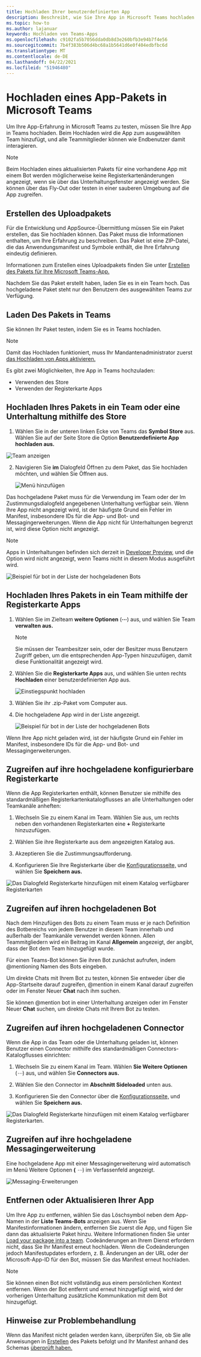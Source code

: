 ```yaml
---
title: Hochladen Ihrer benutzerdefinierten App
description: Beschreibt, wie Sie Ihre App in Microsoft Teams hochladen
ms.topic: how-to
ms.author: lajanuar
keywords: Hochladen von Teams-Apps
ms.openlocfilehash: c9102fa5b7056dda0db8d3e260bfb3e94b7f4e56
ms.sourcegitcommit: 7b4f383b506d4bc68a1b5641d6e0f404edbfbc6d
ms.translationtype: MT
ms.contentlocale: de-DE
ms.lasthandoff: 04/22/2021
ms.locfileid: "51946480"
---
```

# <a name="upload-an-app-package-to-microsoft-teams"></a>Hochladen eines App-Pakets in Microsoft Teams

Um Ihre App-Erfahrung in Microsoft Teams zu testen, müssen Sie Ihre App in Teams hochladen. Beim Hochladen wird die App zum ausgewählten Team hinzufügt, und alle Teammitglieder können wie Endbenutzer damit interagieren.

> [!NOTE]
> Beim Hochladen eines aktualisierten Pakets für eine vorhandene App mit einem Bot werden möglicherweise keine Registerkartenänderungen angezeigt, wenn sie über das Unterhaltungsfenster angezeigt werden. Sie können über das Fly-Out oder testen in einer sauberen Umgebung auf die App zugreifen.

## <a name="create-your-upload-package"></a>Erstellen des Uploadpakets

Für die Entwicklung und AppSource-Übermittlung müssen Sie ein Paket erstellen, das Sie hochladen können. Das Paket muss die Informationen enthalten, um Ihre Erfahrung zu beschreiben. Das Paket ist eine ZIP-Datei, die das Anwendungsmanifest und Symbole enthält, die Ihre Erfahrung eindeutig definieren.

Informationen zum Erstellen eines Uploadpakets finden Sie unter [Erstellen des Pakets für Ihre Microsoft Teams-App.](../build-and-test/apps-package.md)

Nachdem Sie das Paket erstellt haben, laden Sie es in ein Team hoch. Das hochgeladene Paket steht nur den Benutzern des ausgewählten Teams zur Verfügung.

## <a name="load-your-package-into-teams"></a>Laden Des Pakets in Teams

Sie können Ihr Paket testen, indem Sie es in Teams hochladen.

> [!NOTE]
> Damit das Hochladen funktioniert, muss Ihr Mandantenadministrator zuerst [das Hochladen von Apps aktivieren.](/microsoftteams/admin-settings)

Es gibt zwei Möglichkeiten, Ihre App in Teams hochzuladen:

* Verwenden des Store
* Verwenden der Registerkarte Apps

## <a name="upload-your-package-into-a-team-or-conversation-using-the-store"></a>Hochladen Ihres Pakets in ein Team oder eine Unterhaltung mithilfe des Store

1. Wählen Sie in der unteren linken Ecke von Teams das **Symbol Store** aus. Wählen Sie auf der Seite Store die Option **Benutzerdefinierte App hochladen aus.**

  ![Team anzeigen](../../assets/images/store-upload-a-custom-app2.png)

2. Navigieren Sie **im** Dialogfeld Öffnen zu dem Paket, das Sie hochladen möchten, und wählen Sie Öffnen aus.

   ![Menü hinzufügen](../../assets/images/NewappAddmenudropdown.png)

Das hochgeladene Paket muss für die Verwendung im Team oder der Im Zustimmungsdialogfeld angegebenen Unterhaltung verfügbar sein. Wenn Ihre App nicht angezeigt wird, ist der häufigste Grund ein Fehler im Manifest, insbesondere IDs für die App- und Bot- und Messagingerweiterungen. Wenn die App nicht für Unterhaltungen begrenzt ist, wird diese Option nicht angezeigt.

>[!NOTE]
> Apps in Unterhaltungen befinden sich derzeit in [Developer Preview](../../resources/dev-preview/developer-preview-intro.md), und die Option wird nicht angezeigt, wenn Teams nicht in diesem Modus ausgeführt wird.

![Beispiel für bot in der Liste der hochgeladenen Bots](../../assets/images/botinlist.jpg)

## <a name="upload-your-package-into-a-team-using-the-apps-tab"></a>Hochladen Ihres Pakets in ein Team mithilfe der Registerkarte Apps

1. Wählen Sie im Zielteam **weitere Optionen** (**&#8943;**) aus, und wählen Sie Team **verwalten aus.**

   > [!NOTE]
   > Sie müssen der Teambesitzer sein, oder der Besitzer muss Benutzern Zugriff geben, um die entsprechenden App-Typen hinzuzufügen, damit diese Funktionalität angezeigt wird.

2. Wählen Sie die **Registerkarte Apps** aus, und wählen Sie unten rechts **Hochladen** einer benutzerdefinierten App aus.

   ![Einstiegspunkt hochladen](../../assets/images/UploadACustomApp.png)

3. Wählen Sie ihr .zip-Paket vom Computer aus.

4. Die hochgeladene App wird in der Liste angezeigt.

   ![Beispiel für bot in der Liste der hochgeladenen Bots](../../assets/images/botinlist.jpg)

Wenn Ihre App nicht geladen wird, ist der häufigste Grund ein Fehler im Manifest, insbesondere IDs für die App- und Bot- und Messagingerweiterungen.

## <a name="access-your-uploaded-configurable-tab"></a>Zugreifen auf ihre hochgeladene konfigurierbare Registerkarte

Wenn die App Registerkarten enthält, können Benutzer sie mithilfe des standardmäßigen Registerkartenkatalogflusses an alle Unterhaltungen oder Teamkanäle anheften:

1. Wechseln Sie zu einem Kanal im Team. Wählen Sie aus, um rechts neben den vorhandenen Registerkarten eine **+** Registerkarte hinzuzufügen.

2. Wählen Sie ihre Registerkarte aus dem angezeigten Katalog aus.

3. Akzeptieren Sie die Zustimmungsaufforderung.

4. Konfigurieren Sie Ihre Registerkarte über die [Konfigurationsseite,](../../tabs/how-to/create-tab-pages/configuration-page.md) und wählen Sie **Speichern aus.**

  ![Das Dialogfeld Registerkarte hinzufügen mit einem Katalog verfügbarer Registerkarten](../../assets/images/tab_gallery.png)

## <a name="access-your-uploaded-bot"></a>Zugreifen auf ihren hochgeladenen Bot

Nach dem Hinzufügen des Bots zu einem Team muss er je nach Definition des Botbereichs von jedem Benutzer in diesem Team innerhalb und außerhalb der Teamkanäle verwendet werden können. Allen Teammitgliedern wird ein Beitrag im Kanal **Allgemein** angezeigt, der angibt, dass der Bot dem Team hinzugefügt wurde.

Für einen Teams-Bot können Sie ihren Bot zunächst aufrufen, indem @mentioning Namen des Bots eingeben.

Um direkte Chats mit Ihrem Bot zu testen, können Sie entweder über die App-Startseite darauf zugreifen, @mention in einem Kanal darauf zugreifen oder im Fenster Neuer **Chat** nach ihm suchen.

Sie können @mention bot in einer Unterhaltung anzeigen oder im Fenster Neuer **Chat** suchen, um direkte Chats mit Ihrem Bot zu testen.

## <a name="access-your-uploaded-connector"></a>Zugreifen auf ihren hochgeladenen Connector

Wenn die App in das Team oder die Unterhaltung geladen ist, können Benutzer einen Connector mithilfe des standardmäßigen Connectors-Katalogflusses einrichten:

1. Wechseln Sie zu einem Kanal im Team. Wählen **Sie Weitere Optionen** (*&#8943;*) aus, und wählen Sie **Connectors aus.**

2. Wählen Sie den Connector im **Abschnitt Sideloaded** unten aus.

3. Konfigurieren Sie den Connector über die [Konfigurationsseite,](../../webhooks-and-connectors/how-to/connectors-creating.md) und wählen Sie **Speichern aus.**

  ![Das Dialogfeld Registerkarte hinzufügen mit einem Katalog verfügbarer Registerkarten.](../../assets/images/connector_gallery.png)

## <a name="access-your-uploaded-messaging-extension"></a>Zugreifen auf ihre hochgeladene Messagingerweiterung

Eine hochgeladene App mit einer Messagingerweiterung wird automatisch im Menü Weitere Optionen **(** *&#8943;*) im Verfassenfeld angezeigt.

![Messaging-Erweiterungen](../../assets/images/compose-extensions/cesampleapp.png)


## <a name="remove-or-update-your-app"></a>Entfernen oder Aktualisieren Ihrer App

Um Ihre App zu entfernen, wählen Sie das Löschsymbol neben dem App-Namen in der **Liste Teams-Bots** anzeigen aus. Wenn Sie Manifestinformationen ändern, entfernen Sie zuerst die App, und fügen Sie dann das aktualisierte Paket hinzu. Weitere Informationen finden Sie unter [Load your package into a team](#load-your-package-into-teams). Codeänderungen an Ihrem Dienst erfordern nicht, dass Sie Ihr Manifest erneut hochladen. Wenn die Codeänderungen jedoch Manifestupdates erfordern, z. B. Änderungen an der URL oder der Microsoft-App-ID für den Bot, müssen Sie das Manifest erneut hochladen.

> [!NOTE]
> Sie können einen Bot nicht vollständig aus einem persönlichen Kontext entfernen. Wenn der Bot entfernt und erneut hinzugefügt wird, wird der vorherigen Unterhaltung zusätzliche Kommunikation mit dem Bot hinzugefügt.

## <a name="troubleshooting-notes"></a>Hinweise zur Problembehandlung

Wenn das Manifest nicht geladen werden kann, überprüfen Sie, ob Sie alle Anweisungen in [Erstellen](../../concepts/build-and-test/apps-package.md) des Pakets befolgt und Ihr Manifest anhand des Schemas [überprüft haben.](../../resources/schema/manifest-schema.md)
